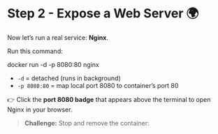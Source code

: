 # Step 2 - Expose a Web Server 🌍

Now let’s run a real service: **Nginx**.

Run this command:

docker run -d -p 8080:80 nginx

- `-d` = detached (runs in background)  
- `-p 8080:80` = map local port 8080 to container’s port 80  

👉 Click the **port 8080 badge** that appears above the terminal to open Nginx in your browser.

> **Challenge:** Stop and remove the container:
